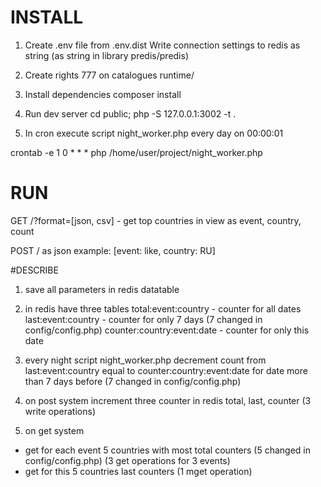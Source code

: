 # INSTALL

1) Create .env file from .env.dist
Write connection settings to redis as string (as string in library predis/predis) 

2) Create rights 777 on catalogues
runtime/

3) Install dependencies 
composer install 

4) Run dev server
cd public;  php -S 127.0.0.1:3002 -t .

5) In cron execute script night_worker.php every day on 00:00:01

crontab -e
1 0 * * * php /home/user/project/night_worker.php

# RUN

GET /?format=[json, csv] - get top countries in view as 
event, country, count

POST / as json example: [event: like, country: RU]

#DESCRIBE

1) save all parameters in redis datatable

2) in redis have three tables
total:event:country - counter for all dates
last:event:country - counter for only 7 days (7 changed in config/config.php)
counter:country:event:date - counter for only this date

3) every night script night_worker.php
decrement count from last:event:country equal to counter:country:event:date
for date more than 7 days before (7 changed in config/config.php)

4) on post system increment three counter in redis
total, last, counter 
(3 write operations)

5) on get system 
- get for each event 5 countries with most total counters (5 changed in config/config.php)
(3 get operations for 3 events)
- get for this 5 countries last counters 
(1 mget operation)

 
